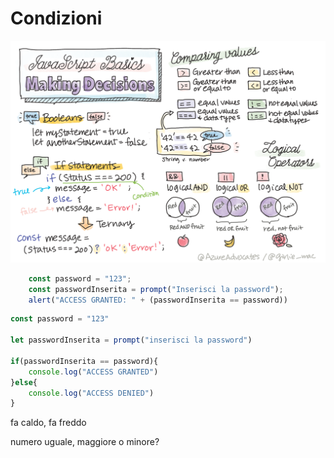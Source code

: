 # Condizioni

![js logica](/img/webdev101-js-decisions.png)

```js
    const password = "123";
    const passwordInserita = prompt("Inserisci la password");
    alert("ACCESS GRANTED: " + (passwordInserita == password))
```

```js
const password = "123"

let passwordInserita = prompt("inserisci la password")

if(passwordInserita == password){
    console.log("ACCESS GRANTED")
}else{
    console.log("ACCESS DENIED")
}
```

fa caldo, fa freddo

numero uguale, maggiore o minore?